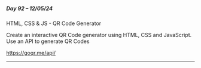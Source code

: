 ##### Day 92 – 12/05/24

HTML, CSS & JS - QR Code Generator

Create an interactive QR Code generator using HTML, CSS and JavaScript. Use an API to generate QR Codes

https://goqr.me/api/

---
